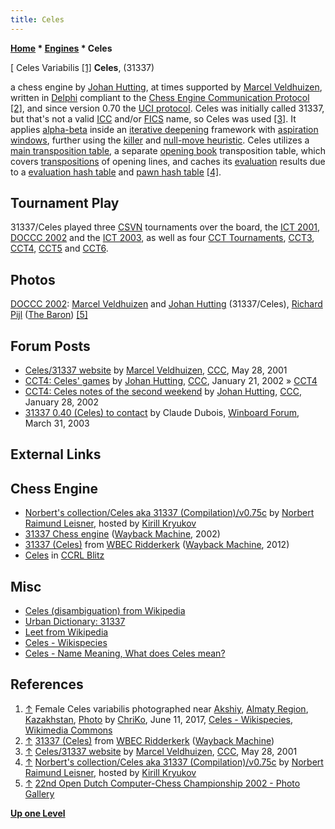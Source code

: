 ```yaml
---
title: Celes
---
```

**[Home](Home "Home") * [Engines](Engines "Engines") * Celes**

\[ Celes Variabilis <a id="cite-note-1" href="#cite-ref-1">[1]</a>
**Celes**, (31337)

a chess engine by [Johan Hutting](index.php?title=Johan_Hutting&action=edit&redlink=1 "Johan Hutting (page does not exist)"), at times supported by [Marcel Veldhuizen](Marcel_Veldhuizen "Marcel Veldhuizen"), written in [Delphi](Delphi "Delphi") compliant to the [Chess Engine Communication Protocol](Chess_Engine_Communication_Protocol "Chess Engine Communication Protocol") <a id="cite-note-2" href="#cite-ref-2">[2]</a>,
and since version 0.70 the [UCI protocol](UCI "UCI"). Celes was initially called 31337, but that's not a valid [ICC](index.php?title=Internet_Chess_Club&action=edit&redlink=1 "Internet Chess Club (page does not exist)") and/or [FICS](index.php?title=FICS&action=edit&redlink=1 "FICS (page does not exist)") name, so Celes was used <a id="cite-note-3" href="#cite-ref-3">[3]</a>.
It applies [alpha-beta](Alpha-Beta "Alpha-Beta") inside an [iterative deepening](Iterative_Deepening "Iterative Deepening") framework with [aspiration windows](Aspiration_Windows "Aspiration Windows"), further using the [killer](Killer_Heuristic "Killer Heuristic") and [null-move heuristic](Null_Move_Pruning "Null Move Pruning").
Celes utilizes a [main transposition table](Transposition_Table "Transposition Table"), a separate [opening book](Opening_Book "Opening Book") transposition table, which covers [transpositions](Transposition "Transposition") of opening lines, and caches its [evaluation](Evaluation "Evaluation") results due to a [evaluation hash table](Evaluation_Hash_Table "Evaluation Hash Table") and [pawn hash table](Pawn_Hash_Table "Pawn Hash Table") <a id="cite-note-4" href="#cite-ref-4">[4]</a>.

## Tournament Play

31337/Celes played three [CSVN](CSVN "CSVN") tournaments over the board, the [ICT 2001](ICT_2001 "ICT 2001"), [DOCCC 2002](DOCCC_2002 "DOCCC 2002") and the [ICT 2003](ICT_2003 "ICT 2003"), as well as four [CCT Tournaments](CCT_Tournaments "CCT Tournaments"), [CCT3](CCT3 "CCT3"), [CCT4](CCT4 "CCT4"), [CCT5](CCT5 "CCT5") and [CCT6](CCT6 "CCT6").

## Photos

[](http://old.csvn.nl/gallery19.html)
[DOCCC 2002](DOCCC_2002 "DOCCC 2002"): [Marcel Veldhuizen](Marcel_Veldhuizen "Marcel Veldhuizen") and [Johan Hutting](index.php?title=Johan_Hutting&action=edit&redlink=1 "Johan Hutting (page does not exist)") (31337/Celes), [Richard Pijl](Richard_Pijl "Richard Pijl") ([The Baron](The_Baron "The Baron")) <a id="cite-note-5" href="#cite-ref-5">[5]</a>

## Forum Posts

- [Celes/31337 website](https://www.stmintz.com/ccc/index.php?id=172152) by [Marcel Veldhuizen](Marcel_Veldhuizen "Marcel Veldhuizen"), [CCC](CCC "CCC"), May 28, 2001
- [CCT4: Celes' games](https://www.stmintz.com/ccc/index.php?id=208882) by [Johan Hutting](index.php?title=Johan_Hutting&action=edit&redlink=1 "Johan Hutting (page does not exist)"), [CCC](CCC "CCC"), January 21, 2002 » [CCT4](CCT4 "CCT4")
- [CCT4: Celes notes of the second weekend](https://www.stmintz.com/ccc/index.php?id=210368) by [Johan Hutting](index.php?title=Johan_Hutting&action=edit&redlink=1 "Johan Hutting (page does not exist)"), [CCC](CCC "CCC"), January 28, 2002
- [31337 0.40 (Celes) to contact](http://www.open-aurec.com/wbforum/viewtopic.php?f=18&t=42006) by Claude Dubois, [Winboard Forum](Computer_Chess_Forums "Computer Chess Forums"), March 31, 2003

## External Links

## Chess Engine

- [Norbert's collection/Celes aka 31337 (Compilation)/v0.75c](http://kirr.homeunix.org/chess/engines/Norbert%27s%20collection/Celes%20aka%2031337%20%28Compilation%29/v0.75c/) by [Norbert Raimund Leisner](Norbert_Raimund_Leisner "Norbert Raimund Leisner"), hosted by [Kirill Kryukov](Kirill_Kryukov "Kirill Kryukov")
- [31337 Chess engine](https://web.archive.org/web/20020409104119/http://paladijn.dhs.org/chess/31337.html) ([Wayback Machine](https://en.wikipedia.org/wiki/Wayback_Machine), 2002)
- [31337 (Celes)](https://web.archive.org/web/20120712162100/http://wbec-ridderkerk.nl/html/details1/31337.html) from [WBEC Ridderkerk](WBEC "WBEC") ([Wayback Machine](https://en.wikipedia.org/wiki/Wayback_Machine), 2012)
- [Celes](https://www.computerchess.org.uk/ccrl/404/cgi/compare_engines.cgi?family=Celes&print=Rating+list&print=Results+table&print=LOS+table&print=Ponder+hit+table&print=Eval+difference+table&print=Comopp+gamenum+table&print=Overlap+table&print=Score+with+common+opponents) in [CCRL Blitz](CCRL "CCRL")

## Misc

- [Celes (disambiguation) from Wikipedia](https://en.wikipedia.org/wiki/Celes)
- [Urban Dictionary: 31337](https://www.urbandictionary.com/define.php?term=31337)
- [Leet from Wikipedia](https://en.wikipedia.org/wiki/Leet)
- [Celes - Wikispecies](https://species.wikimedia.org/wiki/Celes)
- [Celes - Name Meaning, What does Celes mean?](http://www.thinkbabynames.com/meaning/0/Celes)

## References

1. <a id="cite-ref-1" href="#cite-note-1">↑</a> Female Celes variabilis photographed near [Akshiy](https://en.wikipedia.org/wiki/Akshiy), [Almaty Region](https://en.wikipedia.org/wiki/Almaty_Region), [Kazakhstan](https://en.wikipedia.org/wiki/Kazakhstan), [Photo](https://commons.wikimedia.org/wiki/File:Celes_variabilis_female2.jpg) by [ChriKo](https://commons.wikimedia.org/wiki/User:ChriKo), June 11, 2017, [Celes - Wikispecies](https://species.wikimedia.org/wiki/Celes), [Wikimedia Commons](https://en.wikipedia.org/wiki/Wikimedia_Commons)
1. <a id="cite-ref-2" href="#cite-note-2">↑</a> [31337 (Celes)](https://web.archive.org/web/20120712162100/http://wbec-ridderkerk.nl/html/details1/31337.html) from [WBEC Ridderkerk](WBEC "WBEC") ([Wayback Machine](https://en.wikipedia.org/wiki/Wayback_Machine))
1. <a id="cite-ref-3" href="#cite-note-3">↑</a> [Celes/31337 website](https://www.stmintz.com/ccc/index.php?id=172152) by [Marcel Veldhuizen](Marcel_Veldhuizen "Marcel Veldhuizen"), [CCC](CCC "CCC"), May 28, 2001
1. <a id="cite-ref-4" href="#cite-note-4">↑</a> [Norbert's collection/Celes aka 31337 (Compilation)/v0.75c](http://kirr.homeunix.org/chess/engines/Norbert%27s%20collection/Celes%20aka%2031337%20%28Compilation%29/v0.75c/) by [Norbert Raimund Leisner](Norbert_Raimund_Leisner "Norbert Raimund Leisner"), hosted by [Kirill Kryukov](Kirill_Kryukov "Kirill Kryukov")
1. <a id="cite-ref-5" href="#cite-note-5">↑</a> [22nd Open Dutch Computer-Chess Championship 2002 - Photo Gallery](http://old.csvn.nl/gallery19.html)

**[Up one Level](Engines "Engines")**

